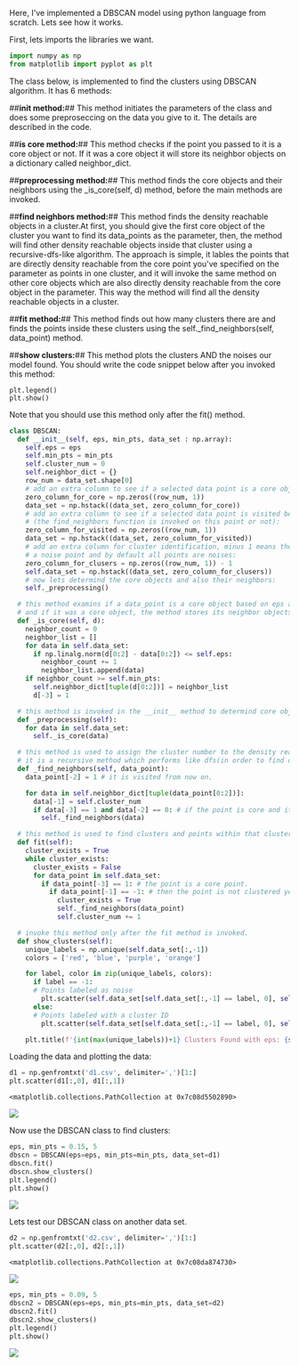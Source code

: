 
<div class="cell markdown" id="LPk303PVeKWq">

Here, I've implemented a DBSCAN model using python language from
scratch. Lets see how it works.

First, lets imports the libraries we want.

</div>

<div class="cell code" execution_count="1" id="mFghvGqwBcm7">

``` python
import numpy as np
from matplotlib import pyplot as plt
```

</div>

<div class="cell markdown" id="j2ejNWEkeRnW">

The class below, is implemented to find the clusters using DBSCAN
algorithm. It has 6 methods:

##**init method:**## This method initiates the parameters of the class
and does some preproseccing on the data you give to it. The details are
described in the code.

##**is core method:**## This method checks if the point you passed to it
is a core object or not. If it was a core object it will store its
neighbor objects on a dictionary called neighbor_dict.

##**preprocessing method:**## This method finds the core objects and
their neighbors using the \_is_core(self, d) method, before the main
methods are invoked.

##**find neighbors method:**## This method finds the density reachable
objects in a cluster.At first, you should give the first core object of
the cluster you want to find its data_points as the parameter, then, the
method will find other density reachable objects inside that cluster
using a recursive-dfs-like algorithm. The approach is simple, it lables
the points that are directly density reachable from the core point
you've specified on the parameter as points in one cluster, and it will
invoke the same method on other core objects which are also directly
density reachable from the core object in the parameter. This way the
method will find all the density reachable objects in a cluster.

##**fit method:**## This method finds out how many clusters there are
and finds the points inside these clusters using the
self.\_find_neighbors(self, data_point) method.

##**show clusters:**## This method plots the clusters AND the noises our
model found. You should write the code snippet below after you invoked
this method:

    plt.legend()
    plt.show()

Note that you should use this method only after the fit() method.

</div>

<div class="cell code" execution_count="64" id="DiIE960BCdsR">

``` python
class DBSCAN:
  def __init__(self, eps, min_pts, data_set : np.array):
    self.eps = eps
    self.min_pts = min_pts
    self.cluster_num = 0
    self.neighbor_dict = {}
    row_num = data_set.shape[0]
    # add an extra column to see if a selected data point is a core object:
    zero_column_for_core = np.zeros((row_num, 1))
    data_set = np.hstack((data_set, zero_column_for_core))
    # add an extra column to see if a selected data point is visited befor
    # (the find_neighbors function is invoked on this point or not):
    zero_column_for_visited = np.zeros((row_num, 1))
    data_set = np.hstack((data_set, zero_column_for_visited))
    # add an extra column for cluster identification, minus 1 means the point is
    # a noise point and by default all points are noises:
    zero_column_for_clusers = np.zeros((row_num, 1)) - 1
    self.data_set = np.hstack((data_set, zero_column_for_clusers))
    # now lets determind the core objects and also their neighbors:
    self._preprocessing()

  # this method examins if a data_point is a core object based on eps and min_pts
  # and if it was a core object, the method stores its neighbor objects in a dictionary.
  def _is_core(self, d):
    neighbor_count = 0
    neighbor_list = []
    for data in self.data_set:
      if np.linalg.norm(d[0:2] - data[0:2]) <= self.eps:
        neighbor_count += 1
        neighbor_list.append(data)
    if neighbor_count >= self.min_pts:
      self.neighbor_dict[tuple(d[0:2])] = neighbor_list
      d[-3] = 1

  # this method is invoked in the __init__ method to determind core objects and their neighbor objects for further use.
  def _preprocessing(self):
    for data in self.data_set:
      self._is_core(data)

  # this method is used to assign the cluster number to the density reachable objects which are reachable from a core object.
  # it is a recursive method which performs like dfs(in order to find density reachable objects).
  def _find_neighbors(self, data_point):
    data_point[-2] = 1 # it is visited from now on.

    for data in self.neighbor_dict[tuple(data_point[0:2])]:
      data[-1] = self.cluster_num
      if data[-3] == 1 and data[-2] == 0: # if the point is core and it is not visited, so we should invoke the find_neighbor on it.
        self._find_neighbors(data)

  # this method is used to find clusters and points within that cluster using DBSCAN algorithm.
  def fit(self):
    cluster_exists = True
    while cluster_exists:
      cluster_exists = False
      for data_point in self.data_set:
        if data_point[-3] == 1: # the point is a core point.
          if data_point[-1] == -1: # then the point is not clustered yet and there still exists a cluster:
            cluster_exists = True
            self._find_neighbors(data_point)
            self.cluster_num += 1

  # invoke this method only after the fit method is invoked.
  def show_clusters(self):
    unique_labels = np.unique(self.data_set[:,-1])
    colors = ['red', 'blue', 'purple', 'orange']

    for label, color in zip(unique_labels, colors):
      if label == -1:
      # Points labeled as noise
        plt.scatter(self.data_set[self.data_set[:,-1] == label, 0], self.data_set[self.data_set[:,-1] == label, 1], color='black', label='Noise')
      else:
      # Points labeled with a cluster ID
        plt.scatter(self.data_set[self.data_set[:,-1] == label, 0], self.data_set[self.data_set[:,-1] == label, 1], color = color, label=f'Cluster {int(label)}')

    plt.title(f'{int(max(unique_labels))+1} Clusters Found with eps: {self.eps} and minpts: {self.min_pts}')

```

</div>

<div class="cell markdown" id="218xuIp4kFeI">

Loading the data and plotting the data:

</div>

<div class="cell code" execution_count="65"
colab="{&quot;base_uri&quot;:&quot;https://localhost:8080/&quot;,&quot;height&quot;:448}"
id="EiOW2wGOGpTC" outputId="5b1b1157-9e87-4811-fdd5-6e10bcbbe454">

``` python
d1 = np.genfromtxt('d1.csv', delimiter=',')[1:]
plt.scatter(d1[:,0], d1[:,1])
```

<div class="output execute_result" execution_count="65">

    <matplotlib.collections.PathCollection at 0x7c08d5502890>

</div>

<div class="output display_data">

![](f9b4bd263aaeca2221e6c0c4be64e220427a1e15.png)

</div>

</div>

<div class="cell markdown" id="VTVeQr6gkK__">

Now use the DBSCAN class to find clusters:

</div>

<div class="cell code" execution_count="66"
colab="{&quot;base_uri&quot;:&quot;https://localhost:8080/&quot;,&quot;height&quot;:452}"
id="R6O6kdxbGxfZ" outputId="748b9e1a-1daf-4c2e-fe31-9531cbefbcc8">

``` python
eps, min_pts = 0.15, 5
dbscn = DBSCAN(eps=eps, min_pts=min_pts, data_set=d1)
dbscn.fit()
dbscn.show_clusters()
plt.legend()
plt.show()
```

<div class="output display_data">

![](687a54accde9c0c5f311830c3075bbcb4e838640.png)

</div>

</div>

<div class="cell markdown" id="GraCBmEykQZ9">

Lets test our DBSCAN class on another data set.

</div>

<div class="cell code" execution_count="67"
colab="{&quot;base_uri&quot;:&quot;https://localhost:8080/&quot;,&quot;height&quot;:448}"
id="5O4PbnUlHoa8" outputId="c6225db2-9f00-4e84-8526-06fef8781254">

``` python
d2 = np.genfromtxt('d2.csv', delimiter=',')[1:]
plt.scatter(d2[:,0], d2[:,1])
```

<div class="output execute_result" execution_count="67">

    <matplotlib.collections.PathCollection at 0x7c08da874730>

</div>

<div class="output display_data">

![](ae0e111323e65d15c1878c62ba408099ab24e530.png)

</div>

</div>

<div class="cell code" execution_count="68"
colab="{&quot;base_uri&quot;:&quot;https://localhost:8080/&quot;,&quot;height&quot;:452}"
id="6ipIDSQ9cNMn" outputId="f39a196b-a52b-4aad-beea-d1409e8cf981">

``` python
eps, min_pts = 0.09, 5
dbscn2 = DBSCAN(eps=eps, min_pts=min_pts, data_set=d2)
dbscn2.fit()
dbscn2.show_clusters()
plt.legend()
plt.show()
```

<div class="output display_data">

![](7bf908c4ad60e82494c8afa06ff7083a99e8ee0a.png)

</div>

</div>

<div class="cell code" id="fcdSFKUCcXYI">

``` python
```

</div>
